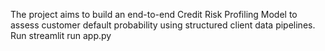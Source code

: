 The project aims to build an  end-to-end Credit Risk Profiling Model to assess customer default probability using structured client data pipelines.
Run streamlit run app.py
